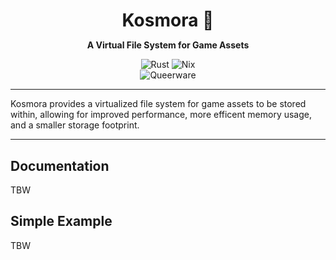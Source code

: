 <div align="center">
    <h1 style="margin-bottom: 0;">Kosmora 📂</h1>
    <p style="font-weight: bold">A Virtual File System for Game Assets</p>
    <img src="https://img.shields.io/badge/rust-%23000000.svg?style=for-the-badge&logo=rust&logoColor=white" alt="Rust"/>
    <img src="https://img.shields.io/badge/NIX-5277C3.svg?style=for-the-badge&logo=NixOS&logoColor=white" alt="Nix"/><br>
    <img src="https://pride-badges.pony.workers.dev/static/v1?label=Queerware&labelColor=%23000&stripeWidth=5&stripeColors=E40303%2CFF8C00%2CFFED00%2C008026%2C24408E%2C732982" alt="Queerware">
</div>

---

Kosmora provides a virtualized file system for game assets to be stored within, allowing for improved performance, more efficent memory usage, and a smaller storage footprint.

---

## Documentation

TBW

## Simple Example

TBW
